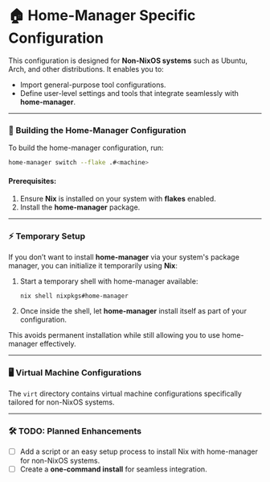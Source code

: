 # 🏠 Home-Manager Specific Configuration

This configuration is designed for **Non-NixOS systems** such as Ubuntu, Arch, and other distributions. It enables you to:
- Import general-purpose tool configurations.
- Define user-level settings and tools that integrate seamlessly with **home-manager**.

---

### 🔨 Building the Home-Manager Configuration

To build the home-manager configuration, run:

```bash
home-manager switch --flake .#<machine>
```

#### Prerequisites:
1. Ensure **Nix** is installed on your system with **flakes** enabled.
2. Install the **home-manager** package.

---

### ⚡ Temporary Setup

If you don’t want to install **home-manager** via your system's package manager, you can initialize it temporarily using **Nix**:

1. Start a temporary shell with home-manager available:
   ```bash
   nix shell nixpkgs#home-manager
   ```
2. Once inside the shell, let **home-manager** install itself as part of your configuration.

This avoids permanent installation while still allowing you to use home-manager effectively.

---

### 🖥️ Virtual Machine Configurations

The `virt` directory contains virtual machine configurations specifically tailored for non-NixOS systems.

---

### 🛠️ TODO: Planned Enhancements

- [ ] Add a script or an easy setup process to install Nix with home-manager for non-NixOS systems.
- [ ] Create a **one-command install** for seamless integration.
